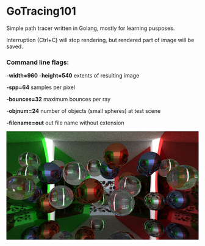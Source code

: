 # GoTracing101

Simple path tracer written in Golang, mostly for learning pusposes.

Interruption (Ctrl+C) will stop rendering, but rendered part of image will be saved.

### Command line flags:

**-width=960 -height=540**  extents of resulting image

**-spp=64**         samples per pixel

**-bounces=32**     maximum bounces per ray

-**objnum=24**      number of objects (small spheres) at test scene

**-filename=out**   out file name without extension


![Sample_output](Readme_test_render.png)
